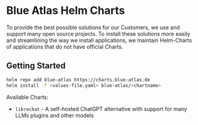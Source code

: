 # Blue Atlas Helm Charts
To provide the best possible solutions for our Customers, we use and support many open source projects.
To install these solutions more easily and streamlining the way we install applications, we maintain Helm-Charts of applications that do not have official Charts. 

## Getting Started

```sh
helm repo add blue-atlas https://charts.blue-atlas.de
helm install -f <values-file.yaml> blue-atlas/<chartname>
```
Available Charts:
- `librechat` - A self-hosted ChatGPT alternative with support for many LLMs plugins and other models